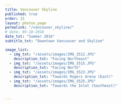 ```yaml
---
title: Vancouver Skyline
published: true
order: 15
layout: photos_page
permalink: "/vancouver_skyline/"
# date: 05-10-2018
date_txt: "Summer 2016"
subtitle_txt: "Downtown Vancouver and Skyline"

image_list:
  - img_txt: "/assets/images/IMG_3512.JPG"
    description_txt: "Facing Northeast"
  - img_txt: "/assets/images/IMG_3515.JPG"
    description_txt: "Facing North"
  - img_txt: "/assets/images/IMG_3523.JPG"
    description_txt: "Towards Rogers Arena (East)"
  - img_txt: "/assets/images/IMG_3525.JPG"
    description_txt: "Towards the Inlet (Southeast)"


---
```

